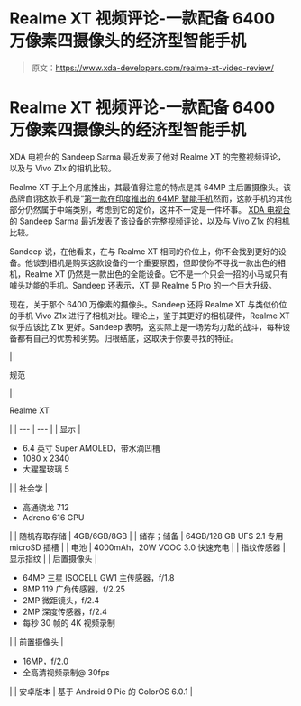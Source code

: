 # Realme XT 视频评论-一款配备 6400 万像素四摄像头的经济型智能手机

> 原文：<https://www.xda-developers.com/realme-xt-video-review/>

# Realme XT 视频评论-一款配备 6400 万像素四摄像头的经济型智能手机

XDA 电视台的 Sandeep Sarma 最近发表了他对 Realme XT 的完整视频评论，以及与 Vivo Z1x 的相机比较。

Realme XT 于上个月底推出，其最值得注意的特点是其 64MP 主后置摄像头。该品牌自诩这款手机是“[第一款在印度推出的 64MP 智能手机](https://www.xda-developers.com/realme-xt-is-the-first-64mp-smartphone-to-launch-in-india/)然而，这款手机的其他部分仍然属于中端类别，考虑到它的定价，这并不一定是一件坏事。 [XDA 电视台](https://www.youtube.com/user/xdadevelopers?sub_confirmation=1)的 Sandeep Sarma 最近发表了该设备的完整视频评论，以及与 Vivo Z1x 的相机比较。

Sandeep 说，在他看来，在与 Realme XT 相同的价位上，你不会找到更好的设备。他谈到相机是购买这款设备的一个重要原因，但即使你不寻找一款出色的相机，Realme XT 仍然是一款出色的全能设备。它不是一个只会一招的小马或只有噱头功能的手机。Sandeep 还表示，XT 是 Realme 5 Pro 的一个巨大升级。

现在，关于那个 6400 万像素的摄像头。Sandeep 还将 Realme XT 与类似价位的手机 Vivo Z1x 进行了相机对比。理论上，鉴于其更好的相机硬件，Realme XT 似乎应该比 Z1x 更好。Sandeep 表明，这实际上是一场势均力敌的战斗，每种设备都有自己的优势和劣势。归根结底，这取决于你要寻找的特征。

| 

规范

 | 

Realme XT

 |
| --- | --- |
| 显示 | 

*   6.4 英寸 Super AMOLED，带水滴凹槽
*   1080 x 2340
*   大猩猩玻璃 5

 |
| 社会学 | 

*   高通骁龙 712
*   Adreno 616 GPU

 |
| 随机存取存储 | 4GB/6GB/8GB |
| 储存；储备 | 64GB/128 GB UFS 2.1 专用 microSD 插槽 |
| 电池 | 4000mAh，20W VOOC 3.0 快速充电 |
| 指纹传感器 | 显示指纹 |
| 后置摄像头 | 

*   64MP 三星 ISOCELL GW1 主传感器，f/1.8
*   8MP 119 广角传感器，f/2.25
*   2MP 微距镜头，f/2.4
*   2MP 深度传感器，f/2.4
*   每秒 30 帧的 4K 视频录制

 |
| 前置摄像头 | 

*   16MP，f/2.0
*   全高清视频录制@ 30fps

 |
| 安卓版本 | 基于 Android 9 Pie 的 ColorOS 6.0.1 |